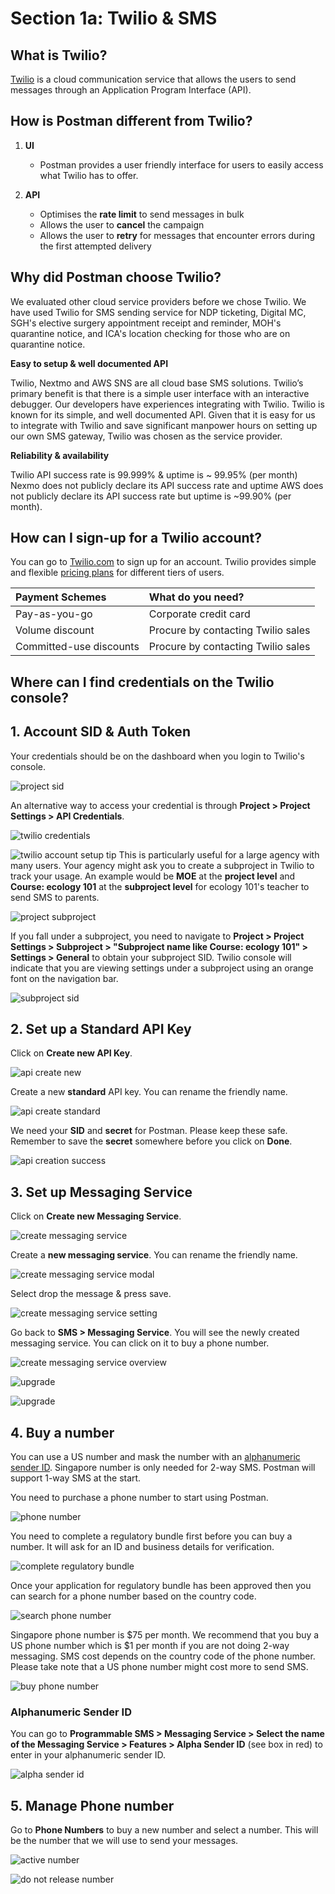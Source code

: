 # Section 1a: Twilio & SMS

## What is Twilio?
[Twilio](https://www.twilio.com/ "Twilio's Homepage") is a cloud communication service that allows the users to send messages through an Application Program Interface (API).

## How is Postman different from Twilio?
1. **UI** 
    * Postman provides a user friendly interface for users to easily access what Twilio has to offer. 

2. **API**
    * Optimises the **rate limit** to send messages in bulk
    * Allows the user to **cancel** the campaign 
    * Allows the user to **retry** for messages that encounter errors during the first attempted delivery

## Why did Postman choose Twilio?
We evaluated other cloud service providers before we chose Twilio. We have used Twilio for SMS sending service for NDP ticketing, Digital MC, SGH's elective surgery appointment receipt and reminder, MOH's quarantine notice, and ICA's location checking for those who are on quarantine notice. 

**Easy to setup & well documented API**

Twilio, Nextmo and AWS SNS are all cloud base SMS solutions. Twilio’s primary benefit is that there is a simple user interface with an interactive debugger. Our developers have experiences integrating with Twilio. Twilio is known for its simple, and well documented API. Given that it is easy for us to integrate with Twilio and save significant manpower hours on setting up our own SMS gateway, Twilio was chosen as the service provider. 

**Reliability & availability**

Twilio API success rate is 99.999% & uptime is ~ 99.95% (per month)
Nexmo does not publicly declare its API success rate and uptime
AWS does not publicly declare its API success rate but uptime is ~99.90% (per month).

## How can I sign-up for a Twilio account?
You can go to [Twilio.com](https://www.twilio.com/ "Twilio's Homepage") to sign up for an account. Twilio provides simple and flexible [pricing plans](https://www.twilio.com/pricing "Twilio's Pricing") for different tiers of users. 

| Payment Schemes          | What do you need?                  | 
| :-----------------------| :--------------------------------  | 
| Pay-as-you-go           | Corporate credit card              | 
| Volume discount         | Procure by contacting Twilio sales | 
| Committed-use discounts | Procure by contacting Twilio sales | 

## Where can I find credentials on the Twilio console?

## 1. Account SID & Auth Token
Your credentials should be on the dashboard when you login to Twilio's console.  

![project sid](./assets/projectlevel-sid.jpg)

An alternative way to access your credential is through **Project > Project Settings > API Credentials**.

![twilio credentials](./assets/twilio_cred.png)


![twilio account setup tip](./assets/tip-twilio-account.png)
This is particularly useful for a large agency with many users. Your agency might ask you to create a subproject in Twilio to track your usage. An example would be **MOE** at the **project level** and **Course: ecology 101** at the **subproject level** for ecology 101's teacher to send SMS to parents. 

![project subproject](./assets/project-subproject-ex.png)

If you fall under a subproject, you need to navigate to **Project > Project Settings > Subproject > "Subproject name like Course: ecology 101" > Settings > General** to obtain your subproject SID. Twilio console will indicate that you are viewing settings under a subproject using an orange font on the navigation bar. 

![subproject sid](./assets/subproj-sid.jpg)

## 2. Set up a Standard API Key

Click on **Create new API Key**.

![api create new](./assets/api-create-new.jpg)

Create a new **standard** API key. You can rename the friendly name. 

![api create standard](./assets/api-create-standard.jpg)

We need your **SID** and **secret** for Postman. Please keep these safe. Remember to save the **secret** somewhere before you click on **Done**. 

![api creation success](./assets/api-creation-success.jpg)


## 3. Set up Messaging Service

Click on **Create new Messaging Service**.

![create messaging service](./assets/subaccount-msg-serv-creation.jpg)

Create a **new messaging service**. You can rename the friendly name. 

![create messaging service modal](./assets/subaccount-msg-creation.jpg)

Select drop the message & press save. 

![create messaging service setting](./assets/subaccount-msg-serv-setup.jpg)

Go back to **SMS > Messaging Service**. You will see the newly created messaging service. You can click on it to buy a phone number. 

![create messaging service overview ](./assets/subaccount-messaging-serv.jpg)


![upgrade](./assets/tip-twilio-upgrade-acct.png)

![upgrade](./assets/subaccount-upgrade-proj.jpg)


## 4. Buy a number
You can use a US number and mask the number with an [alphanumeric sender ID](https://support.twilio.com/hc/en-us/articles/223181348-Getting-Started-with-Alphanumeric-Sender-ID-for-Twilio-Programmable-SMS/
 "Twilio alphanumeric sender ID"). Singapore number is only needed for 2-way SMS. Postman will support 1-way SMS at the start. 

You need to purchase a phone number to start using Postman. 

![phone number](./assets/phonenum.jpg)

You need to complete a regulatory bundle first before you can buy a number. It will ask for an ID and business details for verification. 

![complete regulatory bundle](./assets/reg-bundle.jpg)

Once your application for regulatory bundle has been approved then you can search for a phone number based on the country code. 

![search phone number](./assets/buy-num-1.jpg)

Singapore phone number is $75 per month. We recommend that you buy a US phone number which is $1 per month if you are not doing 2-way messaging. SMS cost depends on the country code of the phone number. Please take note that a US phone number might cost more to send SMS. 

![buy phone number](./assets/buy-num-2.jpg)

### Alphanumeric Sender ID

You can go to **Programmable SMS > Messaging Service > Select the name of the Messaging Service > Features > Alpha Sender ID** (see box in red) to enter in your alphanumeric sender ID.

![alpha sender id](./assets/alphasenderid.jpg)

## 5. Manage Phone number
Go to **Phone Numbers** to buy a new number and select a number. This will be the number that we will use to send your messages. 

![active number](./assets/activenum.jpg)

![do not release number](./assets/alert-release-number.png)
